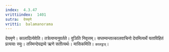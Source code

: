 ```yaml
---
index:  4.3.47
vrittiindex:  1401
sutra:  देयमृणे
vritti:  balamanorama 
---
```


देयमृणे। कालादित्येवेति। तत्रेत्यप्यनुवर्तते। वुञिति निवृत्तम्। सप्तम्यन्तात्कालवाचिनो देयमित्यर्थे यताविहितं प्रत्ययाः स्युः। तस्मिन्देयद्रव्ये ऋणे सतीत्यर्थः। मासिकमिति। `कालट्ठञ्`। 

